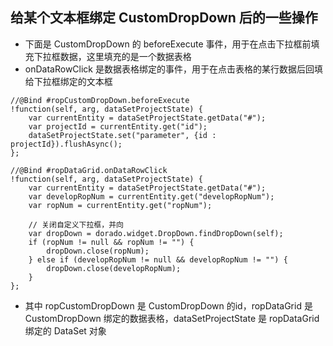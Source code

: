 ## 给某个文本框绑定  CustomDropDown 后的一些操作

- 下面是 CustomDropDown 的 beforeExecute 事件，用于在点击下拉框前填充下拉框数据，这里填充的是一个数据表格
- onDataRowClick 是数据表格绑定的事件，用于在点击表格的某行数据后回填给下拉框绑定的文本框

```
//@Bind #ropCustomDropDown.beforeExecute
!function(self, arg, dataSetProjectState) {
	var currentEntity = dataSetProjectState.getData("#");
	var projectId = currentEntity.get("id");
	dataSetProjectState.set("parameter", {id : projectId}).flushAsync();
};

//@Bind #ropDataGrid.onDataRowClick
!function(self, arg, dataSetProjectState) {
	var currentEntity = dataSetProjectState.getData("#");
	var developRopNum = currentEntity.get("developRopNum");
	var ropNum = currentEntity.get("ropNum");

	// 关闭自定义下拉框，并向
	var dropDown = dorado.widget.DropDown.findDropDown(self);
	if (ropNum != null && ropNum != "") {
		dropDown.close(ropNum);
	} else if (developRopNum != null && developRopNum != "") {
		dropDown.close(developRopNum);
	}
};
```

- 其中 ropCustomDropDown 是 CustomDropDown 的id，ropDataGrid 是 CustomDropDown 绑定的数据表格，dataSetProjectState 是 ropDataGrid 绑定的 DataSet 对象
